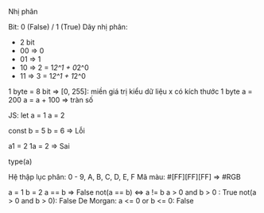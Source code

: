 Nhị phân

Bit: 0 (False) / 1 (True)
Dãy nhị phân: 
- 2 bit
- 00 => 0
- 01 => 1
- 10 => 2 = 1*2^1 + 0*2^0
- 11 => 3 = 1*2^1 + 1*2^0

1 byte = 8 bit => [0, 255]: miền giá trị
kiểu dữ liệu x có kích thước 1 byte
a = 200
a = a + 100 => tràn số

JS:
let a = 1
a = 2

const b = 5
b = 6 => Lỗi

a1 = 2
1a = 2 => Sai

type(a)

Hệ thập lục phân: 0 - 9, A, B, C, D, E, F
Mã màu: #[FF][FF][FF] => #RGB

a = 1
b = 2
a == b => False
not(a == b) <=> a != b
a > 0 and b > 0 : True
not(a > 0 and b > 0): False
De Morgan: a <= 0 or b <= 0: False